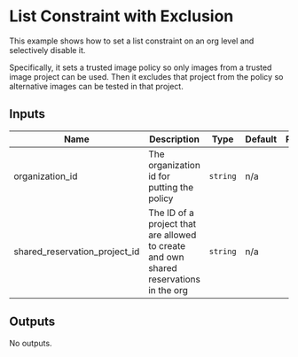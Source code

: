 # List Constraint with Exclusion

This example shows how to set a list constraint on an org level and selectively disable it.

Specifically, it sets a trusted image policy so only images from a trusted image project can be used. Then it excludes that project from the policy so alternative images can be tested in that project.

<!-- BEGINNING OF PRE-COMMIT-TERRAFORM DOCS HOOK -->
## Inputs

| Name | Description | Type | Default | Required |
|------|-------------|------|---------|:--------:|
| organization\_id | The organization id for putting the policy | `string` | n/a | yes |
| shared\_reservation\_project\_id | The ID of a project that are allowed to create and own shared reservations in the org | `string` | n/a | yes |

## Outputs

No outputs.

<!-- END OF PRE-COMMIT-TERRAFORM DOCS HOOK -->

